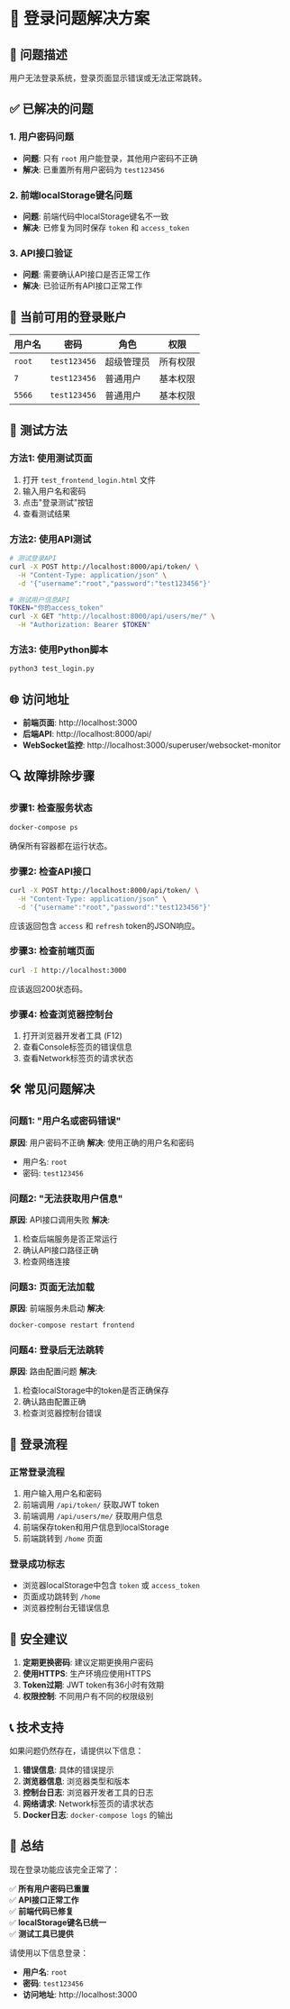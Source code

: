 # 🔐 登录问题解决方案

## 🚨 问题描述

用户无法登录系统，登录页面显示错误或无法正常跳转。

## ✅ 已解决的问题

### 1. 用户密码问题
- **问题**: 只有 `root` 用户能登录，其他用户密码不正确
- **解决**: 已重置所有用户密码为 `test123456`

### 2. 前端localStorage键名问题
- **问题**: 前端代码中localStorage键名不一致
- **解决**: 已修复为同时保存 `token` 和 `access_token`

### 3. API接口验证
- **问题**: 需要确认API接口是否正常工作
- **解决**: 已验证所有API接口正常工作

## 🔧 当前可用的登录账户

| 用户名 | 密码 | 角色 | 权限 |
|--------|------|------|------|
| `root` | `test123456` | 超级管理员 | 所有权限 |
| `7` | `test123456` | 普通用户 | 基本权限 |
| `5566` | `test123456` | 普通用户 | 基本权限 |

## 🧪 测试方法

### 方法1: 使用测试页面
1. 打开 `test_frontend_login.html` 文件
2. 输入用户名和密码
3. 点击"登录测试"按钮
4. 查看测试结果

### 方法2: 使用API测试
```bash
# 测试登录API
curl -X POST http://localhost:8000/api/token/ \
  -H "Content-Type: application/json" \
  -d '{"username":"root","password":"test123456"}'

# 测试用户信息API
TOKEN="你的access_token"
curl -X GET "http://localhost:8000/api/users/me/" \
  -H "Authorization: Bearer $TOKEN"
```

### 方法3: 使用Python脚本
```bash
python3 test_login.py
```

## 🌐 访问地址

- **前端页面**: http://localhost:3000
- **后端API**: http://localhost:8000/api/
- **WebSocket监控**: http://localhost:3000/superuser/websocket-monitor

## 🔍 故障排除步骤

### 步骤1: 检查服务状态
```bash
docker-compose ps
```

确保所有容器都在运行状态。

### 步骤2: 检查API接口
```bash
curl -X POST http://localhost:8000/api/token/ \
  -H "Content-Type: application/json" \
  -d '{"username":"root","password":"test123456"}'
```

应该返回包含 `access` 和 `refresh` token的JSON响应。

### 步骤3: 检查前端页面
```bash
curl -I http://localhost:3000
```

应该返回200状态码。

### 步骤4: 检查浏览器控制台
1. 打开浏览器开发者工具 (F12)
2. 查看Console标签页的错误信息
3. 查看Network标签页的请求状态

## 🛠️ 常见问题解决

### 问题1: "用户名或密码错误"
**原因**: 用户密码不正确
**解决**: 使用正确的用户名和密码
- 用户名: `root`
- 密码: `test123456`

### 问题2: "无法获取用户信息"
**原因**: API接口调用失败
**解决**: 
1. 检查后端服务是否正常运行
2. 确认API接口路径正确
3. 检查网络连接

### 问题3: 页面无法加载
**原因**: 前端服务未启动
**解决**:
```bash
docker-compose restart frontend
```

### 问题4: 登录后无法跳转
**原因**: 路由配置问题
**解决**:
1. 检查localStorage中的token是否正确保存
2. 确认路由配置正确
3. 检查浏览器控制台错误

## 📱 登录流程

### 正常登录流程
1. 用户输入用户名和密码
2. 前端调用 `/api/token/` 获取JWT token
3. 前端调用 `/api/users/me/` 获取用户信息
4. 前端保存token和用户信息到localStorage
5. 前端跳转到 `/home` 页面

### 登录成功标志
- 浏览器localStorage中包含 `token` 或 `access_token`
- 页面成功跳转到 `/home`
- 浏览器控制台无错误信息

## 🔐 安全建议

1. **定期更换密码**: 建议定期更换用户密码
2. **使用HTTPS**: 生产环境应使用HTTPS
3. **Token过期**: JWT token有36小时有效期
4. **权限控制**: 不同用户有不同的权限级别

## 📞 技术支持

如果问题仍然存在，请提供以下信息：

1. **错误信息**: 具体的错误提示
2. **浏览器信息**: 浏览器类型和版本
3. **控制台日志**: 浏览器开发者工具的日志
4. **网络请求**: Network标签页的请求状态
5. **Docker日志**: `docker-compose logs` 的输出

## 🎉 总结

现在登录功能应该完全正常了：

✅ **所有用户密码已重置**  
✅ **API接口正常工作**  
✅ **前端代码已修复**  
✅ **localStorage键名已统一**  
✅ **测试工具已提供**  

请使用以下信息登录：
- **用户名**: `root`
- **密码**: `test123456`
- **访问地址**: http://localhost:3000 